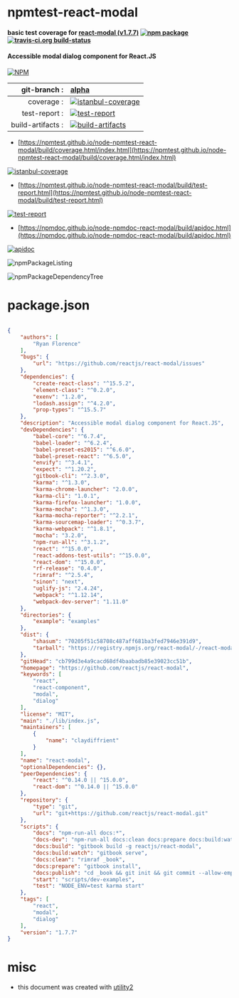 # npmtest-react-modal

#### basic test coverage for  [react-modal (v1.7.7)](https://github.com/reactjs/react-modal)  [![npm package](https://img.shields.io/npm/v/npmtest-react-modal.svg?style=flat-square)](https://www.npmjs.org/package/npmtest-react-modal) [![travis-ci.org build-status](https://api.travis-ci.org/npmtest/node-npmtest-react-modal.svg)](https://travis-ci.org/npmtest/node-npmtest-react-modal)

#### Accessible modal dialog component for React.JS

[![NPM](https://nodei.co/npm/react-modal.png?downloads=true&downloadRank=true&stars=true)](https://www.npmjs.com/package/react-modal)

| git-branch : | [alpha](https://github.com/npmtest/node-npmtest-react-modal/tree/alpha)|
|--:|:--|
| coverage : | [![istanbul-coverage](https://npmtest.github.io/node-npmtest-react-modal/build/coverage.badge.svg)](https://npmtest.github.io/node-npmtest-react-modal/build/coverage.html/index.html)|
| test-report : | [![test-report](https://npmtest.github.io/node-npmtest-react-modal/build/test-report.badge.svg)](https://npmtest.github.io/node-npmtest-react-modal/build/test-report.html)|
| build-artifacts : | [![build-artifacts](https://npmtest.github.io/node-npmtest-react-modal/glyphicons_144_folder_open.png)](https://github.com/npmtest/node-npmtest-react-modal/tree/gh-pages/build)|

- [https://npmtest.github.io/node-npmtest-react-modal/build/coverage.html/index.html](https://npmtest.github.io/node-npmtest-react-modal/build/coverage.html/index.html)

[![istanbul-coverage](https://npmtest.github.io/node-npmtest-react-modal/build/screenCapture.buildCi.browser.%252Ftmp%252Fbuild%252Fcoverage.lib.html.png)](https://npmtest.github.io/node-npmtest-react-modal/build/coverage.html/index.html)

- [https://npmtest.github.io/node-npmtest-react-modal/build/test-report.html](https://npmtest.github.io/node-npmtest-react-modal/build/test-report.html)

[![test-report](https://npmtest.github.io/node-npmtest-react-modal/build/screenCapture.buildCi.browser.%252Ftmp%252Fbuild%252Ftest-report.html.png)](https://npmtest.github.io/node-npmtest-react-modal/build/test-report.html)

- [https://npmdoc.github.io/node-npmdoc-react-modal/build/apidoc.html](https://npmdoc.github.io/node-npmdoc-react-modal/build/apidoc.html)

[![apidoc](https://npmdoc.github.io/node-npmdoc-react-modal/build/screenCapture.buildCi.browser.%252Ftmp%252Fbuild%252Fapidoc.html.png)](https://npmdoc.github.io/node-npmdoc-react-modal/build/apidoc.html)

![npmPackageListing](https://npmtest.github.io/node-npmtest-react-modal/build/screenCapture.npmPackageListing.svg)

![npmPackageDependencyTree](https://npmtest.github.io/node-npmtest-react-modal/build/screenCapture.npmPackageDependencyTree.svg)



# package.json

```json

{
    "authors": [
        "Ryan Florence"
    ],
    "bugs": {
        "url": "https://github.com/reactjs/react-modal/issues"
    },
    "dependencies": {
        "create-react-class": "^15.5.2",
        "element-class": "^0.2.0",
        "exenv": "1.2.0",
        "lodash.assign": "^4.2.0",
        "prop-types": "^15.5.7"
    },
    "description": "Accessible modal dialog component for React.JS",
    "devDependencies": {
        "babel-core": "^6.7.4",
        "babel-loader": "^6.2.4",
        "babel-preset-es2015": "^6.6.0",
        "babel-preset-react": "^6.5.0",
        "envify": "^3.4.1",
        "expect": "^1.20.2",
        "gitbook-cli": "^2.3.0",
        "karma": "^1.3.0",
        "karma-chrome-launcher": "2.0.0",
        "karma-cli": "1.0.1",
        "karma-firefox-launcher": "1.0.0",
        "karma-mocha": "^1.3.0",
        "karma-mocha-reporter": "^2.2.1",
        "karma-sourcemap-loader": "^0.3.7",
        "karma-webpack": "^1.8.1",
        "mocha": "3.2.0",
        "npm-run-all": "^3.1.2",
        "react": "^15.0.0",
        "react-addons-test-utils": "^15.0.0",
        "react-dom": "^15.0.0",
        "rf-release": "0.4.0",
        "rimraf": "^2.5.4",
        "sinon": "next",
        "uglify-js": "2.4.24",
        "webpack": "^1.12.14",
        "webpack-dev-server": "1.11.0"
    },
    "directories": {
        "example": "examples"
    },
    "dist": {
        "shasum": "70205f51c58708c487aff681ba3fed7946e391d9",
        "tarball": "https://registry.npmjs.org/react-modal/-/react-modal-1.7.7.tgz"
    },
    "gitHead": "cb799d3e4a9cacd68df4baabadb85e39023cc51b",
    "homepage": "https://github.com/reactjs/react-modal",
    "keywords": [
        "react",
        "react-component",
        "modal",
        "dialog"
    ],
    "license": "MIT",
    "main": "./lib/index.js",
    "maintainers": [
        {
            "name": "claydiffrient"
        }
    ],
    "name": "react-modal",
    "optionalDependencies": {},
    "peerDependencies": {
        "react": "^0.14.0 || ^15.0.0",
        "react-dom": "^0.14.0 || ^15.0.0"
    },
    "repository": {
        "type": "git",
        "url": "git+https://github.com/reactjs/react-modal.git"
    },
    "scripts": {
        "docs": "npm-run-all docs:*",
        "docs-dev": "npm-run-all docs:clean docs:prepare docs:build:watch",
        "docs:build": "gitbook build -g reactjs/react-modal",
        "docs:build:watch": "gitbook serve",
        "docs:clean": "rimraf _book",
        "docs:prepare": "gitbook install",
        "docs:publish": "cd _book && git init && git commit --allow-empty -m 'update book' && git checkout -b gh-pages && touch .nojekyll && git add . && git commit -am 'update book' && git push git@github.com:reactjs/react-modal gh-pages --force",
        "start": "scripts/dev-examples",
        "test": "NODE_ENV=test karma start"
    },
    "tags": [
        "react",
        "modal",
        "dialog"
    ],
    "version": "1.7.7"
}
```



# misc
- this document was created with [utility2](https://github.com/kaizhu256/node-utility2)
